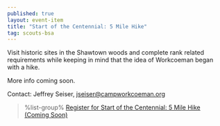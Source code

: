```yaml
---
published: true
layout: event-item
title: "Start of the Centennial: 5 Mile Hike"
tag: scouts-bsa
---
```


Visit historic sites in the Shawtown woods and complete rank related requirements while keeping in mind that the idea of Workcoeman began with a hike.

More info coming soon.

Contact: Jeffrey Seiser, [jseiser@campworkcoeman.org](mailto:jseiser@campworkcoeman.org)

> %list-group%
> <a href="https://scoutingevent.com/066" class="list-group-item">Register for Start of the Centennial: 5 Mile Hike (Coming Soon)</a>
